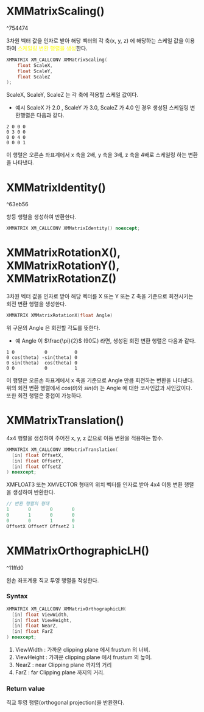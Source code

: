 # XMMatrixScaling()

^754474

3차원 벡터 값을 인자로 받아 해당 벡터의 각 축(x, y, z) 에 해당하는 스케일 값을 이용하여 <span style="color: yellow">스케일링 변환 행렬을 생성</span>한다.

```c++
XMMATRIX XM_CALLCONV XMMatrixScaling(
    float ScaleX,
    float ScaleY,
    float ScaleZ
);
```

ScaleX, ScaleY, ScaleZ 는 각 축에 적용할 스케일 값이다. 

- 예시
ScaleX 가 2.0 , ScaleY 가 3.0, ScaleZ 가 4.0 인 경우 생성된 스케일링 변환행렬은 다음과 같다.
```
2 0 0 0
0 3 0 0
0 0 4 0
0 0 0 1
```
이 행렬은 오른손 좌표계에서 x 축을 2배, y 축을 3배, z 축을 4배로 스케일링 하는 변환을 나타낸다. 

# XMMatrixIdentity()

^63eb56

항등 행렬을 생성하여 반환한다.

```c++
XMMATRIX XM_CALLCONV XMMatrixIdentity() noexcept;
```

# XMMatrixRotationX(), XMMatrixRotationY(), XMMatrixRotationZ()

3차원 벡터 값을 인자로 받아 해당 벡터를 X 또는 Y 또는 Z 축을 기준으로 회전시키는 회전 변환 행렬을 생성한다.

```c++
XMMATRIX XMMatrixRotationX(float Angle)
```

위 구문의 Angle 은 회전할 각도를 뜻한다. 

- 예
Angle 이 $\frac{\pi}{2}$ (90도) 라면, 생성된 회전 변환 행렬은 다음과 같다.
```
1 0           0          0
0 cos(theta) -sin(theta) 0
0 sin(theta)  cos(theta) 0
0 0           0          1
```

이 행렬은 오른손 좌표계에서 x 축을 기준으로 Angle 만큼 회전하는 변환을 나타낸다. 위의 회전 변환 행렬에서 $cos(\theta)$와 $sin(\theta)$ 는 Angle 에 대한 코사인값과 사인값이다.
또한 회전 행렬은 중첩이 가능하다.


# XMMatrixTranslation()

4x4 행렬을 생성하여 주어진 x, y, z 값으로 이동 변환을 적용하는 함수.

```c++
XMMATRIX XM_CALLCONV XMMatrixTranslation(
  [in] float OffsetX,
  [in] float OffsetY,
  [in] float OffsetZ
) noexcept;

```

XMFLOAT3 또는 XMVECTOR 형태의 위치 벡터를 인자로 받아 4x4 이동 변환 행렬을 생성하여 반환한다. 

```c++
// 반환 행렬의 형태
1       0       0       0
0       1       0       0
0       0       1       0
OffsetX OffsetY OffsetZ 1
```

# XMMatrixOrthographicLH()

^11ffd0

왼손 좌표계용 직교 투영 행렬을 작성한다.

### Syntax
```c++
XMMATRIX XM_CALLCONV XMMatrixOrthographicLH(
  [in] float ViewWidth,
  [in] float ViewHeight,
  [in] float NearZ,
  [in] float FarZ
) noexcept;
```
1. ViewWidth : 가까운 clipping plane 에서 frustum 의 너비.
2. ViewHeight  : 가까운 clipping plane 에서 frustum 의 높이.
3. NearZ : near Clipping plane 까지의 거리
4. FarZ : far Clipping plane 까지의 거리.

### Return value

직교 투영 행렬(orthogonal projection)을 반환한다.